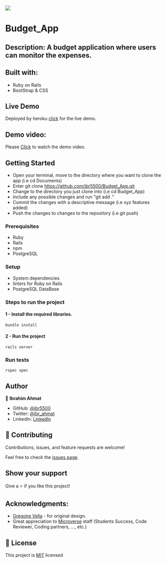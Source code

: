 # ![](https://img.shields.io/badge/Microverse-blueviolet) 

# Budget_App

## Description: A budget application where users can monitor the expenses.

## Built with:

- Ruby on Rails
- BootStrap & CSS

## Live Demo

Deployed by heroku [click](https://egivy.herokuapp.com/) for the live demo.

## Demo video:

Please [Click](https://www.loom.com/share/e2b1372304af4995bcfd3415b7089437) to watch the demo video.

## Getting Started

- Open your terminal, move to the directory where you want to clone the app (i.e cd Documents)
- Enter git clone <https://github.com/ibr5500/Budget_App.git>
- Change to the directory you just clone into (i.e cd Budget_App)
- Include any possible changes and run "git add ."
- Commit the changes with a descriptive message (i.e xyz features added)
- Push the changes to changes to the repository (i.e git push)

### Prerequisites

- Ruby
- Rails
- npm
- PostgreSQL

### Setup

- System dependencies
- linters for Ruby on Rails
- PostgreSQL DataBase

### Steps to run the project

#### 1 - Install the required libraries.

```
bundle install
```

#### 2 - Run the project

```
rails server
```

### Run tests

```
rspec spec
```



## Author

👤 **Ibrahim Ahmat**
- GitHub: [@ibr5500](https://github.com/ibr5500)
- Twitter: [@ibr_ahmat](https://twitter.com/ibr_ahmat)
- LinkedIn: [LinkedIn](https://www.linkedin.com/in/ibrahim-ahmat/)

## 🤝 Contributing

Contributions, issues, and feature requests are welcome!

Feel free to check the [issues page](https://github.com/aimalamiri/Ruby-Catalog/issues).

## Show your support

Give a ⭐️ if you like this project!

## Acknowledgments:

- [Gregoire Vella](https://www.behance.net/gallery/19759151/Snapscan-iOs-design-and-branding?tracking_source=) - for original design.
- Great appreciation to [Microverse](https://www.microverse.org/) staff (Students Success, Code Reviewer, Coding partners, ..., etc.)


## 📝 License

This project is [MIT](./LICENSE) licensed

